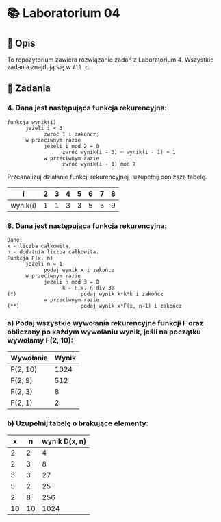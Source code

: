 # 📚 Laboratorium 04

## 📝 Opis
To repozytorium zawiera rozwiązanie zadań z Laboratorium 4. Wszystkie zadania znajdują się w `All.c`.  

## 📂 Zadania

### 4. Dana jest następująca funkcja rekurencyjna:
```
funkcja wynik(i)
      jeżeli i < 3
            zwróć 1 i zakończ;
      w przeciwnym razie
            jeżeli i mod 2 = 0
                  zwróć wynik(i - 3) + wynik(i - 1) + 1
            w przeciwnym razie
                  zwróć wynik(i - 1) mod 7
```
Przeanalizuj działanie funkcji rekurencyjnej i uzupełnij poniższą tabelę.

|    i     |  2  |  3  |  4  |  5  |  6  |  7  |  8  |
|----------|-----|-----|-----|-----|-----|-----|-----|
| wynik(i) | 1   | 1   | 3   | 3   | 5   | 5   | 9   |

### 8. Dana jest następująca funkcja rekurencyjna:
```
Dane:
x - liczba całkowita,
n - dodatnia liczba całkowita.
Funkcja F(x, n)
      jeżeli n = 1
            podaj wynik x i zakończ
      w przeciwnym razie
            jeżeli n mod 3 = 0
                  k ← F(x, n div 3)
(*)                     podaj wynik k*k*k i zakończ
            w przeciwnym razie
(**)                    podaj wynik x*F(x, n-1) i zakończ
```

### a) Podaj wszystkie wywołania rekurencyjne funkcji F oraz obliczany po każdym wywołaniu wynik, jeśli na początku wywołamy F(2, 10):

| Wywołanie | Wynik |
|-----------|-------|
| F(2, 10)  | 1024  |
| F(2, 9)   |  512  |
| F(2, 3)   |   8   |
| F(2, 1)   |   2   |

### b) Uzupełnij tabelę o brakujące elementy:
| x | n | wynik D(x, n)|
|---|---|--------------|
| 2 | 2 |      4       |
| 2 | 3 |      8       |
| 3 | 3 |      27      |
| 5 | 2 |      25      |
| 2 | 8 |      256     |
| 10| 10|      1024    |

